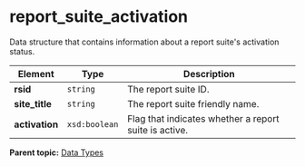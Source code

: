 # report_suite_activation

Data structure that contains information about a report suite's activation status.

|Element|Type|Description|
|-------|----|-----------|
|**rsid** |`string` | The report suite ID. |
|**site_title** |`string` | The report suite friendly name. |
|**activation** |`xsd:boolean` | Flag that indicates whether a report suite is active. |

**Parent topic:** [Data Types](../data_types/c_datatypes.md)


